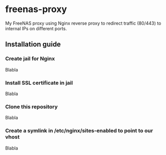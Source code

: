 # freenas-proxy
My FreeNAS proxy using Nginx reverse proxy to redirect traffic (80/443) to internal IPs on different ports.

## Installation guide

### Create jail for Nginx
Blabla

### Install SSL certificate in jail
Blabla

### Clone this repository
Blabla

### Create a symlink in /etc/nginx/sites-enabled to point to our vhost
Blabla
